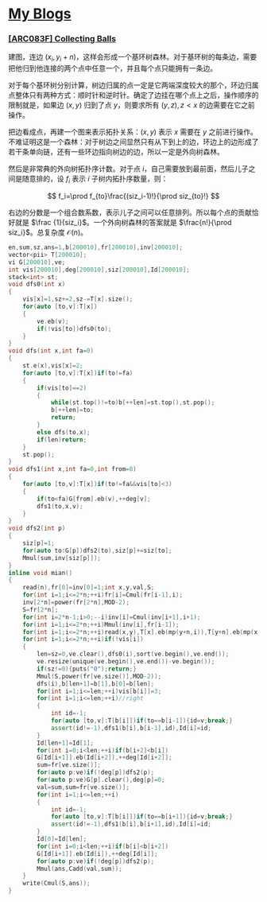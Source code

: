 # [My Blogs](https://www.cnblogs.com/WrongAnswer90/p/18375448)

### [[ARC083F] Collecting Balls](https://www.luogu.com.cn/problem/AT_arc083_d)

建图，连边 $(x_i,y_i+n)$，这样会形成一个基环树森林。对于基环树的每条边，需要把他归到他连接的两个点中任意一个，并且每个点只能拥有一条边。

对于每个基环树分别计算，树边归属的点一定是它两端深度较大的那个，环边归属点整体只有两种方式：顺时针和逆时针。确定了边挂在哪个点上之后，操作顺序的限制就是，如果边 $(x,y)$ 归到了点 $y$，则要求所有 $(y,z),z<x$ 的边需要在它之前操作。

把边看成点，再建一个图来表示拓扑关系：$(x,y)$ 表示 $x$ 需要在 $y$ 之前进行操作。不难证明这是一个森林：对于树边之间显然只有从下到上的边，环边上的边形成了若干条单向链，还有一些环边指向树边的边，所以一定是外向树森林。

然后是非常典的外向树拓扑序计数。对于点 $i$，自己需要放到最前面，然后儿子之间是随意排的，设 $f_i$ 表示 $i$ 子树内拓扑序数量，则：

$$
f_i=\prod f_{to}\frac{(siz_i-1)!}{\prod siz_{to}!}
$$

右边的分数是一个组合数系数，表示儿子之间可以任意排列。所以每个点的贡献恰好就是 $\frac {1}{siz_i}$。一个外向树森林的答案就是 $\frac{n!}{\prod siz_i}$。总复杂度 $\mathcal O(n)$。

```cpp
en,sum,sz,ans=1,b[200010],fr[200010],inv[200010];
vector<pii> T[200010];
vi G[200010],ve;
int vis[200010],deg[200010],siz[200010],Id[200010];
stack<int> st;
void dfs0(int x)
{
	vis[x]=1,sz+=2,sz-=T[x].size();
	for(auto [to,v]:T[x])
	{
		ve.eb(v);
		if(!vis[to])dfs0(to);
	}
}
void dfs(int x,int fa=0)
{
	st.e(x),vis[x]=2;
	for(auto [to,v]:T[x])if(to!=fa)
	{
		if(vis[to]==2)
		{
			while(st.top()!=to)b[++len]=st.top(),st.pop();
			b[++len]=to;
			return;
		}
		else dfs(to,x);
		if(len)return;
	}
	st.pop();
}
void dfs1(int x,int fa=0,int from=0)
{
	for(auto [to,v]:T[x])if(to!=fa&&vis[to]<3)
	{
		if(to<fa)G[from].eb(v),++deg[v];
		dfs1(to,x,v);
	}
}
void dfs2(int p)
{
	siz[p]=1;
	for(auto to:G[p])dfs2(to),siz[p]+=siz[to];
	Mmul(sum,inv[siz[p]]);
}
inline void mian()
{
	read(n),fr[0]=inv[0]=1;int x,y,val,S;
	for(int i=1;i<=2*n;++i)fr[i]=Cmul(fr[i-1],i);
	inv[2*n]=power(fr[2*n],MOD-2);
	S=fr[2*n];
	for(int i=2*n-1;i>0;--i)inv[i]=Cmul(inv[i+1],i+1);
	for(int i=1;i<=2*n;++i)Mmul(inv[i],fr[i-1]);
	for(int i=1;i<=2*n;++i)read(x,y),T[x].eb(mp(y+n,i)),T[y+n].eb(mp(x,i));
	for(int i=1;i<=2*n;++i)if(!vis[i])
	{
		len=sz=0,ve.clear(),dfs0(i),sort(ve.begin(),ve.end());
		ve.resize(unique(ve.begin(),ve.end())-ve.begin());
		if(sz!=0){puts("0");return;}
		Mmul(S,power(fr[ve.size()],MOD-2));
		dfs(i),b[len+1]=b[1],b[0]=b[len];
		for(int i=1;i<=len;++i)vis[b[i]]=3;
		for(int i=1;i<=len;++i)//right
		{
			int id=-1;
			for(auto [to,v]:T[b[i]])if(to==b[i-1]){id=v;break;}
			assert(id!=-1),dfs1(b[i],b[i-1],id),Id[i]=id;
		}
		Id[len+1]=Id[1];
		for(int i=0;i<len;++i)if(b[i+2]<b[i])
		G[Id[i+1]].eb(Id[i+2]),++deg[Id[i+2]];
		sum=fr[ve.size()];
		for(auto p:ve)if(!deg[p])dfs2(p);
		for(auto p:ve)G[p].clear(),deg[p]=0;
		val=sum,sum=fr[ve.size()];
		for(int i=1;i<=len;++i)
		{
			int id=-1;
			for(auto [to,v]:T[b[i]])if(to==b[i+1]){id=v;break;}
			assert(id!=-1),dfs1(b[i],b[i+1],id),Id[i]=id;
		}
		Id[0]=Id[len];
		for(int i=0;i<len;++i)if(b[i]<b[i+2])
		G[Id[i+1]].eb(Id[i]),++deg[Id[i]];
		for(auto p:ve)if(!deg[p])dfs2(p);
		Mmul(ans,Cadd(val,sum));
	}
	write(Cmul(S,ans));
}
```